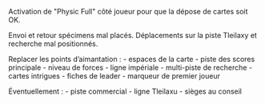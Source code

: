 Activation de "Physic Full" côté joueur pour que la dépose de cartes soit OK.

Envoi et retour spécimens mal placés.
Déplacements sur la piste Tleilaxy et recherche mal positionnés.

Replacer les points d’aimantation :
    - espaces de la carte
    - piste des scores principale
    - niveau de forces
    - ligne impériale
    - multi-piste de recherche
    - cartes intrigues
    - fiches de leader
    - marqueur de premier joueur

Éventuellement :
    - piste commercial
    - ligne Tleilaxu
    - sièges au conseil
